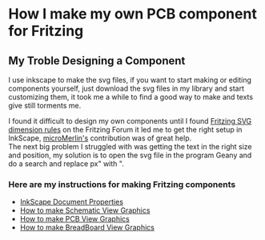 # How I make my own PCB component for Fritzing

## My Troble Designing a Component

I use inkscape to make the svg files, if you want to start making or editing components yourself, just download the svg files in my library and start customizing them, it took me a while to find a good way to make and texts give still torments me.  

I found it difficult to design my own components until I found [Fritzing SVG dimension rules](https://forum.fritzing.org/t/fritzing-svg-dimension-rules/10719) on the Fritzing Forum it led me to get the right setup in InkScape, [microMerlin's](https://forum.fritzing.org/u/microMerlin) contribution was of great help.  
The next big problem I struggled with was getting the text in the right size and position, my solution is to open the svg file in the program Geany and do a search and replace px" with ".

### Here are my instructions for making Fritzing components

* [InkScape Document Properties](./Instructions/InkScapeDocumentProperties.md)
* [How to make Schematic View Graphics](./Instructions/HowtoMakeSchematicViewGraphics.md)
* [How to make PCB View Graphics](./Instructions/HowtoMakePCBViewGraphics.md)
* [How to make BreadBoard View Graphics](./Instructions/HowtoMakeBreadBoardViewGraphics.md)
